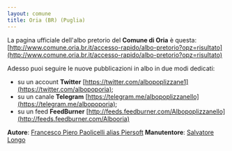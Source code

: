 ```yaml
---
layout: comune
title: Oria (BR) (Puglia)
---
```


La pagina ufficiale dell'albo pretorio del **Comune di Oria** è questa: [http://www.comune.oria.br.it/accesso-rapido/albo-pretorio?opz=risultato](http://www.comune.oria.br.it/accesso-rapido/albo-pretorio?opz=risultato)

Adesso puoi seguire le nuove pubblicazioni in albo in due modi dedicati:

* su un account **Twitter** [https://twitter.com/albopoplizzane1](https://twitter.com/albopoporia);
* su un canale **Telegram** [https://telegram.me/albopoplizzanello](https://telegram.me/albopoporia);
* su un feed **FeedBurner** [http://feeds.feedburner.com/Albopoplizzanello](http://feeds.feedburner.com/Albooria)

**Autore**: [Francesco Piero Paolicelli alias Piersoft](https://twitter.com/piersoft)
**Manutentore**: [Salvatore Longo](https://twitter.com/Salvatore_Longo)
